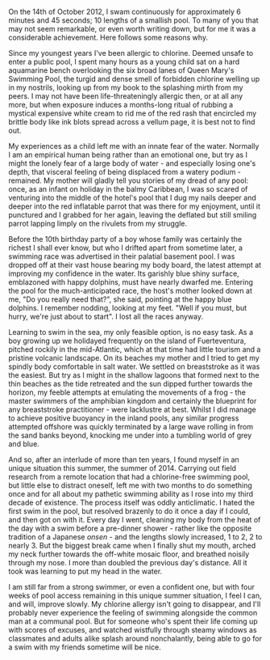 On the 14th of October 2012, I swam continuously for approximately 6 minutes and 45 seconds; 10 lengths of a smallish pool. To many of you that may not seem remarkable, or even worth writing down, but for me it was a considerable achievement. Here follows some reasons why.

Since my youngest years I've been allergic to chlorine. Deemed unsafe to enter a public pool, I spent many hours as a young child sat on a hard aquamarine bench overlooking the six broad lanes of Queen Mary's Swimming Pool, the turgid and dense smell of forbidden chlorine welling up in my nostrils, looking up from my book to the splashing mirth from my peers. I may not have been life-threateningly allergic then, or at all any more, but when exposure induces a months-long ritual of rubbing a mystical expensive white cream to rid me of the red rash that encircled my brittle body like ink blots spread across a vellum page, it is best not to find out.

My experiences as a child left me with an innate fear of the water. Normally I am an empirical human being rather than an emotional one, but try as I might the lonely fear of a large body of water - and especially losing one's depth, that visceral feeling of being displaced from a watery podium - remained. My mother will gladly tell you stories of my dread of any pool: once, as an infant on holiday in the balmy Caribbean, I was so scared of venturing into the middle of the hotel's pool that I dug my nails deeper and deeper into the red inflatable parrot that was there for my enjoyment, until it punctured and I grabbed for her again, leaving the deflated but still smiling parrot lapping limply on the rivulets from my struggle.

Before the 10th birthday party of a boy whose family was certainly the richest I shall ever know, but who I drifted apart from sometime later, a swimming race was advertised in their palatial basement pool. I was dropped off at their vast house bearing my body board, the latest attempt at improving my confidence in the water. Its garishly blue shiny surface, emblazoned with happy dolphins, must have nearly dwarfed me. Entering the pool for the much-anticipated race, the host's mother looked down at me, "Do you really need that?", she said, pointing at the happy blue dolphins. I remember nodding, looking at my feet. "Well if you must, but hurry, we're just about to start". I lost all the races anyway.

Learning to swim in the sea, my only feasible option, is no easy task. As a boy growing up we holidayed frequently on the island of Fuerteventura, pitched rockily in the mid-Atlantic, which at that time had little tourism and a pristine volcanic landscape. On its beaches my mother and I tried to get my spindly body comfortable in salt water. We settled on breaststroke as it was the easiest. But try as I might in the shallow lagoons that formed next to the thin beaches as the tide retreated and the sun dipped further towards the horizon, my feeble attempts at emulating the movements of a frog - the master swimmers of the amphibian kingdom and certainly the blueprint for any breaststroke practitioner - were lacklustre at best. Whilst I did manage to achieve positive buoyancy in the inland pools, any similar progress attempted offshore was quickly terminated by a large wave rolling in from the sand banks beyond, knocking me under into a tumbling world of grey and blue.

And so, after an interlude of more than ten years, I found myself in an unique situation this summer, the summer of 2014. Carrying out field research from a remote location that had a chlorine-free swimming pool, but little else to distract oneself, left me with two months to do something once and for all about my pathetic swimming ability as I rose into my third decade of existence. The process itself was oddly anticlimatic. I hated the first swim in the pool, but resolved brazenly to do it once a day if I could, and then got on with it. Every day I went, cleaning my body from the heat of the day with a swim before a pre-dinner shower - rather like the opposite tradition of a Japanese *onsen* - and the lengths slowly increased, 1 to 2, 2 to nearly 3. But the biggest break came when I finally shut my mouth, arched my neck further towards the off-white mosaic floor, and breathed noisily through my nose. I more than doubled the previous day's distance. All it took was learning to put my head in the water.

I am still far from a strong swimmer, or even a confident one, but with four weeks of pool access remaining in this unique summer situation, I feel I can, and will, improve slowly. My chlorine allergy isn't going to disappear, and I'll probably never experience the feeling of swimming alongside the common man at a communal pool. But for someone who's spent their life coming up with scores of excuses, and watched wistfully through steamy windows as classmates and adults alike splash around nonchalantly, being able to go for a swim with my friends sometime will be nice.